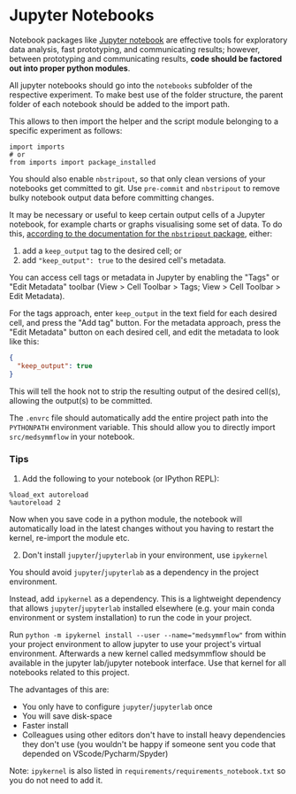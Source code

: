 # Jupyter Notebooks

Notebook packages like [Jupyter notebook](http://jupyter.org/) are effective tools for exploratory data analysis,
fast prototyping, and communicating results; however, between prototyping and communicating results, **code should be
factored out into proper python modules**.

All jupyter notebooks should go into the `notebooks` subfolder of the respective experiment.
To make best use of the folder structure, the parent folder of each notebook should be added to the import path.

This allows to then import the helper and the script module belonging to a specific experiment as follows:

```
import imports
# or
from imports import package_installed
```

You should also enable `nbstripout`, so that only clean versions of your notebooks get committed to git.
Use `pre-commit` and `nbstripout` to remove bulky notebook output data before committing changes.

It may be necessary or useful to keep certain output cells of a Jupyter notebook, for example charts or graphs visualising
some set of data. To do this, [according to the documentation for the `nbstripout` package][nbstripout], either:

1. add a `keep_output` tag to the desired cell; or
2. add `"keep_output": true` to the desired cell's metadata.

You can access cell tags or metadata in Jupyter by enabling the "Tags" or
"Edit Metadata" toolbar (View > Cell Toolbar > Tags; View > Cell Toolbar >
Edit Metadata).

For the tags approach, enter `keep_output` in the text field for each desired cell, and
press the "Add tag" button. For the metadata approach, press the "Edit Metadata" button
on each desired cell, and edit the metadata to look like this:

```json
{
  "keep_output": true
}
```

This will tell the hook not to strip the resulting output of the desired cell(s), allowing the output(s) to be committed.

The `.envrc` file should automatically add the entire project path into the `PYTHONPATH` environment variable.
This should allow you to directly import `src/medsymmflow` in your notebook.

### Tips

1. Add the following to your notebook (or IPython REPL):

```
%load_ext autoreload
%autoreload 2
```

Now when you save code in a python module, the notebook will automatically load in the latest changes without you having to
restart the kernel, re-import the module etc.

2. Don't install `jupyter`/`jupyterlab` in your environment, use `ipykernel`

You should avoid `jupyter`/`jupyterlab` as a dependency in the project environment.

Instead, add `ipykernel` as a dependency. This is a lightweight dependency that allows `jupyter`/`jupyterlab` installed elsewhere
(e.g. your main conda environment or system installation) to run the code in your project.

Run `python -m ipykernel install --user --name="medsymmflow"` from within your project environment to allow jupyter
to use your project's virtual environment. Afterwards a new kernel called medsymmflow should be available in the
jupyter lab/jupyter notebook interface. Use that kernel for all notebooks related to this project.

The advantages of this are:

- You only have to configure `jupyter`/`jupyterlab` once
- You will save disk-space
- Faster install
- Colleagues using other editors don't have to install heavy dependencies they don't use (you wouldn't be happy if someone sent you
code that depended on VScode/Pycharm/Spyder)

Note: `ipykernel` is also listed in `requirements/requirements_notebook.txt` so you do not need to add it.

[nbstripout]: https://github.com/kynan/nbstripout
